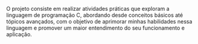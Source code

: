 O projeto consiste em realizar atividades práticas que exploram a linguagem de programação C, abordando desde conceitos básicos até tópicos avançados, com o objetivo de aprimorar minhas habilidades nessa linguagem e promover um maior entendimento do seu funcionamento e aplicação.
<div align="center" >
<![Gato estudante](https://github.com/Pauloj2/Atividades-em-C/assets/144707609/040a5a4b-655b-4d73-8a9a-df93c17b8eb4)>


